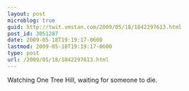 ```yaml
---
layout: post
microblog: true
guid: http://twit.vmstan.com/2009/05/18/1842297613.html
post_id: 3051287
date: 2009-05-18T19:19:17-0600
lastmod: 2009-05-18T19:19:17-0600
type: post
url: /2009/05/18/1842297613.html
---
```

Watching One Tree Hill, waiting for someone to die.

